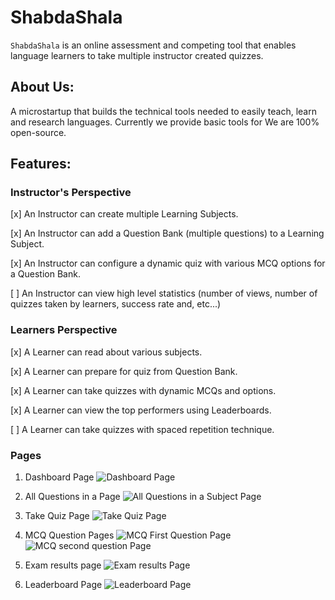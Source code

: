 # ShabdaShala

`ShabdaShala` is an online assessment and competing tool that enables language learners to take multiple instructor created quizzes.

## About Us:
A microstartup that builds the technical tools needed to easily teach, learn and research languages. Currently we provide basic tools for  We are 100% open-source.

## Features:

### Instructor's Perspective

[x] An Instructor can create multiple Learning Subjects.

[x] An Instructor can add a Question Bank (multiple questions) to a Learning Subject.

[x] An Instructor can configure a dynamic quiz with various MCQ options for a Question Bank.

[ ] An Instructor can view high level statistics (number of views, number of quizzes taken by learners, success rate and, etc...)

### Learners Perspective
[x] A Learner can read about various subjects.

[x] A Learner can prepare for quiz from Question Bank.

[x] A Learner can take quizzes with dynamic MCQs and options.

[x] A Learner can view the top performers using Leaderboards.

[ ] A Learner can take quizzes with spaced repetition technique.

### Pages

1. Dashboard Page
![Dashboard Page](./docs/screenshots/screen-1.png)

2. All Questions in a Page
![All Questions in a Subject Page](./docs/screenshots/screen-2.png)

3. Take Quiz Page
![Take Quiz Page](./docs/screenshots/screen-3.png)

4. MCQ Question Pages
![MCQ First Question Page](./docs/screenshots/screen-4.png)
![MCQ second question Page](./docs/screenshots/screen-5.png)

5. Exam results page
![Exam results Page](./docs/screenshots/screen-6.png)

6. Leaderboard Page
![Leaderboard Page](./docs/screenshots/screen-7.png)

